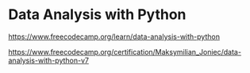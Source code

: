 # Data Analysis with Python

https://www.freecodecamp.org/learn/data-analysis-with-python

https://www.freecodecamp.org/certification/Maksymilian_Joniec/data-analysis-with-python-v7
